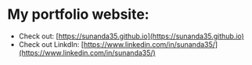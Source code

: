 # My portfolio website:

- Check out: [https://sunanda35.github.io](https://sunanda35.github.io)
- Check out LinkdIn: [https://www.linkedin.com/in/sunanda35/](https://www.linkedin.com/in/sunanda35/)
